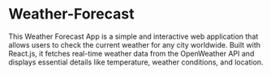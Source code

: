 # Weather-Forecast
This Weather Forecast App is a simple and interactive web application that allows users to check the current weather for any city worldwide. Built with React.js, it fetches real-time weather data from the OpenWeather API and displays essential details like temperature, weather conditions, and location.
